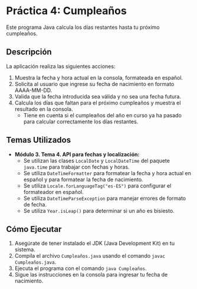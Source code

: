 # Práctica 4: Cumpleaños

Este programa Java calcula los días restantes hasta tu próximo cumpleaños.

## Descripción

La aplicación realiza las siguientes acciones:

1.  Muestra la fecha y hora actual en la consola, formateada en español.
2.  Solicita al usuario que ingrese su fecha de nacimiento en formato AAAA-MM-DD.
3.  Valida que la fecha introducida sea válida y no sea una fecha futura.
4.  Calcula los días que faltan para el próximo cumpleaños y muestra el resultado en la consola.
    * Tiene en cuenta si el cumpleaños del año en curso ya ha pasado para calcular correctamente los días restantes.

## Temas Utilizados

* **Módulo 3. Tema 4. API para fechas y localización:**
    * Se utilizan las clases `LocalDate` y `LocalDateTime` del paquete `java.time` para trabajar con fechas y horas.
    * Se utiliza `DateTimeFormatter` para formatear la fecha y hora actual en español y para formatear la fecha de nacimiento.
    * Se utiliza `Locale.forLanguageTag("es-ES")` para configurar el formateador en español.
    * Se utiliza `DateTimeParseException` para manejar errores de formato de fecha.
    * Se utiliza `Year.isLeap()` para determinar si un año es bisiesto.

## Cómo Ejecutar

1.  Asegúrate de tener instalado el JDK (Java Development Kit) en tu sistema.
2.  Compila el archivo `Cumpleaños.java` usando el comando `javac Cumpleaños.java`.
3.  Ejecuta el programa con el comando `java Cumpleaños`.
4.  Sigue las instrucciones en la consola para ingresar tu fecha de nacimiento.

